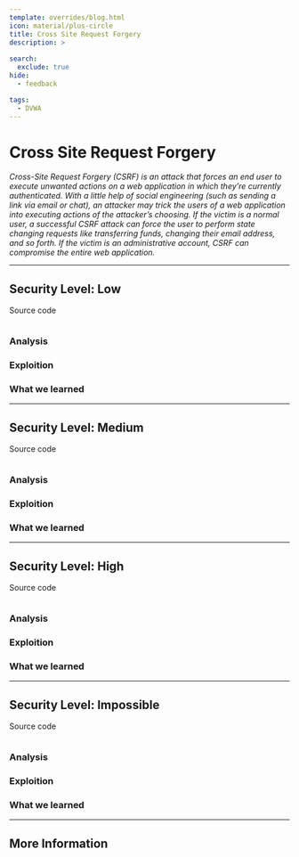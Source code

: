 ```yaml
---
template: overrides/blog.html
icon: material/plus-circle
title: Cross Site Request Forgery
description: >
  
search:
  exclude: true
hide:
  - feedback

tags:
  - DVWA
---
```


# __Cross Site Request Forgery__

_Cross-Site Request Forgery (CSRF) is an attack that forces an end user to execute unwanted actions on a web application in which they’re currently authenticated. With a little help of social engineering (such as sending a link via email or chat), an attacker may trick the users of a web application into executing actions of the attacker’s choosing. If the victim is a normal user, a successful CSRF attack can force the user to perform state changing requests like transferring funds, changing their email address, and so forth. If the victim is an administrative account, CSRF can compromise the entire web application._

---

## __Security Level: Low__

Source code

```php title=""
```

### __Analysis__

### __Exploition__

### __What we learned__

---

## __Security Level: Medium__

Source code

```php title=""
```

### __Analysis__

### __Exploition__

### __What we learned__

---

## __Security Level: High__

Source code

```php title=""
```

### __Analysis__

### __Exploition__

### __What we learned__

---

## __Security Level: Impossible__

Source code

```php title=""
```

### __Analysis__

### __Exploition__

### __What we learned__

---

## __More Information__